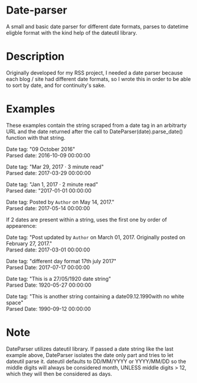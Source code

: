 # Date-parser
A small and basic date parser for different date formats, parses to datetime eligble format with the kind help of the dateutil library.

# Description
Originally developed for my RSS project, I needed a date parser because each blog / site had different date formats, so I wrote this in order to be able to sort by date, and for continuity's sake.

# Examples
These examples contain the string scraped from a date tag in an arbitrarty URL and the date returned after the call to DateParser(date).parse_date() function with that string.


Date tag:  "09 October 2016"<br>
Parsed date:  2016-10-09 00:00:00

Date tag: "Mar 29, 2017 · 3 minute read"<br>
Parsed date:  2017-03-29 00:00:00

Date tag: "Jan 1, 2017 · 2 minute read"<br>
Parsed date: "2017-01-01 00:00:00

Date tag: Posted by `Author` on
May 14, 2017."<br>
Parsed date:  2017-05-14 00:00:00<br>

If 2 dates are present within a string, uses the first one by order of appearence:<br>

Date tag: "Post updated by `Author` on 
March 01, 2017. Originally posted 
on February 27, 2017."<br>
Parsed date:  2017-03-01 00:00:00

Date tag: "different day format 17th july 2017"<br>
Parsed Date: 2017-07-17 00:00:00

Date tag: "This is a 27/05/1920 date string"<br>
Parsed Date: 1920-05-27 00:00:00

Date tag: "This is another string containing a date09.12.1990with no white space"<br>
Parsed Date: 1990-09-12 00:00:00

# Note
DateParser utilizes dateutil library. If passed a date string like the last example above, DateParser isolates the date only part and tries to let dateutil parse it. 
dateutil defaults to DD/MM/YYYY or YYYY/MM/DD so the middle digits will always be considered month, UNLESS middle digits > 12, which they will then be considered as days.
